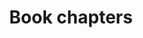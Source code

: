 ---
title: Book chapters
cms_exclude: true

# View.
view: citation

# Optional header image (relative to `static/media/` folder).
banner:
  caption: ''
  image: ''
---